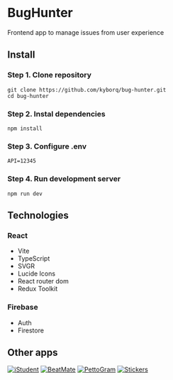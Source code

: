 <div align="center">
  <img src="https://github.com/kyborq/bug-hunter/assets/52314985/fab33be3-b481-4bff-9b91-40310d1a4a22" alt="" />
</div>

<div align="center">
  <img src="https://img.shields.io/github/last-commit/kyborq/bug-hunter" alt="" />
  <img src="https://img.shields.io/github/issues/kyborq/bug-hunter" alt="" />
  <img src="https://img.shields.io/github/stars/kyborq/bug-hunter" alt="" />
</div>

# BugHunter

Frontend app to manage issues from user experience

## Install

### Step 1. Clone repository

```
git clone https://github.com/kyborq/bug-hunter.git
cd bug-hunter
```

### Step 2. Instal dependencies

```
npm install
```

### Step 3. Configure .env

```
API=12345
```

### Step 4. Run development server

```
npm run dev
```

## Technologies

### React

- Vite
- TypeScript
- SVGR
- Lucide Icons
- React router dom
- Redux Toolkit

### Firebase

- Auth
- Firestore

## Other apps

[![iStudent](https://github.com/kyborq/bug-hunter/assets/52314985/c6e70e87-c095-4d6e-b191-59a666976fb0)](https://github.com/kyborq/iStudent)
[![BeatMate](https://github.com/kyborq/bug-hunter/assets/52314985/b882510f-bd40-4ab8-a3b4-05de40ea8ff0)](https://github.com/kyborq/BeatMate)
[![PettoGram](https://github.com/kyborq/bug-hunter/assets/52314985/4cae93ab-6e84-4886-a59e-e73271acdd29)](https://github.com/kyborq/PettoGram)
[![Stickers](https://github.com/kyborq/bug-hunter/assets/52314985/25aa50a9-f2e2-4fcb-9d5f-2e9c64f8d4e8)](https://github.com/kyborq/Stickers)
